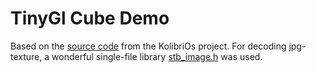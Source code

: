 # TinyGl Cube Demo

Based on the [source code](http://ftp.kolibrios.org/arch/libraries/TinyGL/examples) from the KolibriOs project.
For decoding jpg-texture, a wonderful single-file library [stb_image.h](https://github.com/nothings/stb) was used.
